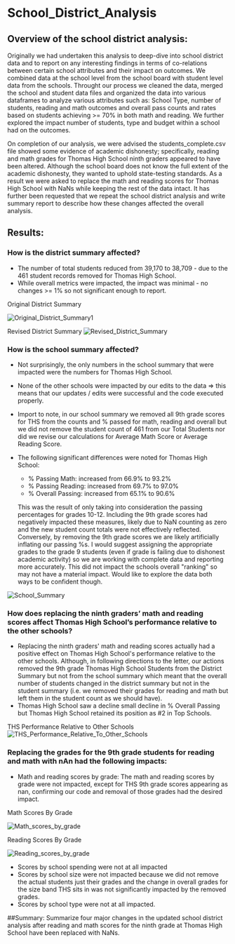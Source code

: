 # School_District_Analysis

## Overview of the school district analysis: 
  
Originally we had undertaken this analysis to deep-dive into school district data and to report on any interesting findings in terms of co-relations between certain school attributes and their impact on outcomes.  We combined data at the school level from the school board with student level data from the schools.  Throught our process we cleaned the data, merged the school and student data files and organized the data into various dataframes to analyze various attributes such as:  School Type, number of students, reading and math outcomes and overall pass counts and rates based on students achieving >= 70% in both math and reading.  We further explored the impact number of students, type and budget within a school had on the outcomes.

On completion of our analysis, we were advised the students_complete.csv file showed some evidence of academic dishonesty; specifically, reading and math grades for Thomas High School ninth graders appeared to have been altered. Although the school board does not know the full extent of the academic dishonesty, they wanted to uphold state-testing standards. As a result we were asked to replace the math and reading scores for Thomas High School with NaNs while keeping the rest of the data intact. It has further been requested that we repeat the school district analysis and write summary report to describe how these changes affected the overall analysis.

## Results: 

### How is the district summary affected?
 - The number of total students reduced from 39,170 to 38,709 - due to the 461 student records removed for Thomas High School.
 - While overall metrics were impacted, the impact was minimal - no changes >= 1% so not significant enough to report.
 
 Original District Summary
 
![Original_District_Summary1](https://github.com/PatriciaCB1/School_District_Analysis/blob/main/Original_District_Summary1.png)

Revised District Summary
![Revised_District_Summary](https://github.com/PatriciaCB1/School_District_Analysis/blob/main/Revised_District%20Summary.png)

### How is the school summary affected?
- Not surprisingly, the only numbers in the school summary that were impacted were the numbers for Thomas High School.
- None of the other schools were impacted by our edits to the data => this means that our updates / edits were successful and the code executed properly.
- Import to note, in our school summary we removed all 9th grade scores for THS from the counts and % passed for math, reading and overall but we did not remove the student count of 461 from our Total Students nor did we revise our calculations for Average Math Score or Average Reading Score.  
- The following significant differences were noted for Thomas High School:
  - % Passing Math: increased from 66.9% to 93.2% 
  - % Passing Reading: increased from 69.7% to 97.0%
  - % Overall Passing: increased from 65.1% to 90.6% 
  
  This was the result of only taking into consideration the passing percentages for grades 10-12.  Including the 9th grade scores had negatively impacted these measures, likely due to NaN counting as zero and the new student count totals were not effectively reflected. Conversely, by removing the 9th grade scores we are likely artificially inflating our passing %s.  I would suggest assigning the appropriate grades to the grade 9 students (even if grade is failing due to dishonest academic activity) so we are working with complete data and reporting more accurately.  This did not impact the schools overall "ranking" so may not have a material impact.  Would like to explore the data both ways to be confident though.
  
![School_Summary](https://github.com/PatriciaCB1/School_District_Analysis/blob/main/School_Summary_DF.png)

### How does replacing the ninth graders’ math and reading scores affect Thomas High School’s performance relative to the other schools?
- Replacing the ninth graders' math and reading scores actually had a positive effect on Thomas High School's performance relative to the other schools.  Although, in following directions to the letter, our actions removed the 9th grade Thomas High School Students from the District Summary but not from the school summary which meant that the overall number of students changed in the district summary but not in the student summary (i.e. we removed their grades for reading and math but left them in the student count as we should have).
- Thomas High School saw a decline small decline in % Overall Passing but Thomas High School retained its position as #2 in Top Schools.

THS Performance Relative to Other Schools
![THS_Performance_Relative_To_Other_Schools](https://github.com/PatriciaCB1/School_District_Analysis/blob/main/THS_Performance_Relative_To_Other_Schools.png)


### Replacing the grades for the 9th grade students for reading and math with nAn had the following impacts:
  - Math and reading scores by grade:  The math and reading scores by grade were not impacted, except for THS 9th grade scores appearing as nan, confirming our code and removal of those grades had the desired impact. 
  
  Math Scores By Grade
  
  
  ![Math_scores_by_grade](https://github.com/PatriciaCB1/School_District_Analysis/blob/main/Math_Scores_By%20Grade.png) 
  
  Reading Scores By Grade
  
  
  ![Reading_scores_by_grade](https://github.com/PatriciaCB1/School_District_Analysis/blob/main/Reading_Scores_By_Grade.png)
  
  
  - Scores by school spending were not at all impacted 
  - Scores by school size were not impacted because we did not remove the actual students just their grades and the change in overall grades for the size band THS                  sits in was not significantly impacted by the removed grades.
  - Scores by school type were not at all impacted.

##Summary: Summarize four major changes in the updated school district analysis after reading and math scores for the ninth grade at Thomas High School have been replaced with NaNs.

